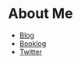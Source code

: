 # About Me

- [Blog](https://hnnsk.hatenablog.com/)
- [Booklog](http://booklog.jp/users/rhanda)
- [Twitter](https://twitter.com/__Hnnsk__)

<br>
<br>
<br>
<br>
<br>
